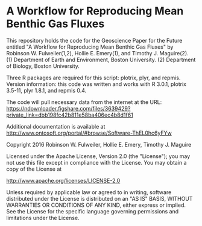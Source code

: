 # A Workflow for Reproducing Mean Benthic Gas Fluxes
This repository holds the code for the Geoscience Paper for the Future entitled "A Workflow for Reproducing Mean Benthic Gas Fluxes" by Robinson W. Fulweiler(1,2), Hollie E. Emery(1), and Timothy J. Maguire(2).  
(1) Department of Earth and Environment, Boston University.
(2) Department of Biology, Boston University.

Three R packages are required for this script: plotrix, plyr, and repmis.
Version information: this code was written and works with R 3.0.1, plotrix 3.5-11, plyr 1.8.1, and repmis 0.4.

The code will pull necessary data from the internet at the URL: https://ndownloader.figshare.com/files/3639429?private_link=dbb198fc42b811e58ba406ec4b8d1f61

Additional documentation is available at http://www.ontosoft.org/portal/#browse/Software-ThEL0hc6yFYw

Copyright 2016 Robinson W. Fulweiler, Hollie E. Emery, Timothy J. Maguire

Licensed under the Apache License, Version 2.0 (the "License");
you may not use this file except in compliance with the License.
You may obtain a copy of the License at

http://www.apache.org/licenses/LICENSE-2.0

Unless required by applicable law or agreed to in writing, software
distributed under the License is distributed on an "AS IS" BASIS,
WITHOUT WARRANTIES OR CONDITIONS OF ANY KIND, either express or implied.
See the License for the specific language governing permissions and
limitations under the License.
